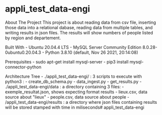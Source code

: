 # appli_test_data-engi
About The Project
	This project is about reading data from csv file,
	inserting those data into a relational dabase,
	reading data from multiple tables,
	and writing results in json files.
	The results will show numbers of people 
	listed by region and departement.

Built With
	- Ubuntu 20.04.4 LTS
	- MySQL Server Community Edition 8.0.28-0ubuntu0.20.04.3
	- Python 3.8.10 (default, Nov 26 2021, 20:14:08)

Prerequisites
	- sudo apt-get install mysql-server
	- pip3 install mysql-connector-python

Architecture Tree
	- ./appli_test_data-engi/ : 
		3 scripts to execute with python3 :
		- create_db_schema.py
		- data_ingest.py
		- get_results.py
	- ./appli_test_data-engi/data :
		a directory containing 3 files:
		- exemple_resultat.json, shows expecting format results
		- lieux.csv, data source about "lieux"
		- people.csv, data source about people
	- /appli_test_data-engi/results : 
		a directory where json files containing results will be stored stamped with time in miliseconds# appli_test_data-engi
